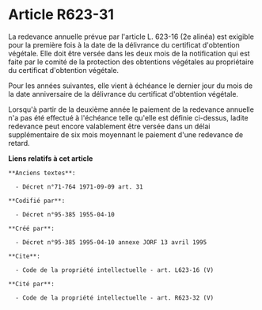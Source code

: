 # Article R623-31

La redevance annuelle prévue par l'article L. 623-16 (2e alinéa) est exigible pour la première fois à la date de la
délivrance du certificat d'obtention végétale. Elle doit être versée dans les deux mois de la notification qui est faite par
le comité de la protection des obtentions végétales au propriétaire du certificat d'obtention végétale. 

Pour les années suivantes, elle vient à échéance le dernier jour du mois de la date anniversaire de la délivrance du
certificat d'obtention végétale. 

Lorsqu'à partir de la deuxième année le paiement de la redevance annuelle n'a pas été effectué à l'échéance telle qu'elle est
définie ci-dessus, ladite redevance peut encore valablement être versée dans un délai supplémentaire de six mois moyennant le
paiement d'une redevance de retard.

**Liens relatifs à cet article**

	**Anciens textes**:

	  - Décret n°71-764 1971-09-09 art. 31

	**Codifié par**:

	  - Décret n°95-385 1955-04-10

	**Créé par**:

	  - Décret n°95-385 1995-04-10 annexe JORF 13 avril 1995

	**Cite**:

	  - Code de la propriété intellectuelle - art. L623-16 (V)

	**Cité par**:

	  - Code de la propriété intellectuelle - art. R623-32 (V)
